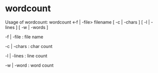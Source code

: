 # wordcount

Usage of wordcount:
  wordcount <-f | -file> filename [ -c | -chars ] [ -l | -lines ] [ -w | -words ]
  
  -f | -file : file name
  
  -c | -chars : char count
        
  -l | -lines : line count

  -w | -word :  word count

